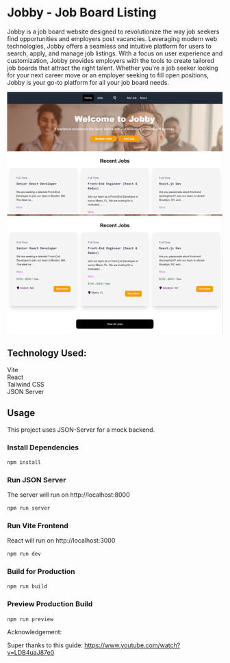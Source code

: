 # Jobby - Job Board Listing
Jobby is a job board website designed to revolutionize the way job seekers find opportunities and employers post vacancies. Leveraging modern web technologies, Jobby offers a seamless and intuitive platform for users to search, apply, and manage job listings. With a focus on user experience and customization, Jobby provides employers with the tools to create tailored job boards that attract the right talent. Whether you're a job seeker looking for your next career move or an employer seeking to fill open positions, Jobby is your go-to platform for all your job board needs.

<img src="public/screen1.png" />
<br/>
<img src="public/screen2.png" />

## Technology Used: <br/>
Vite <br/>
React <br/>
Tailwind CSS <br/>
JSON Server <br/>

## Usage

This project uses JSON-Server for a mock backend.

### Install Dependencies

```bash
npm install
```

### Run JSON Server

The server will run on http://localhost:8000

```bash
npm run server
```

### Run Vite Frontend

React will run on http://localhost:3000

```bash
npm run dev
```

### Build for Production

```bash
npm run build
```

### Preview Production Build

```bash
npm run preview
```


Acknowledgement:

Super thanks to this guide: https://www.youtube.com/watch?v=LDB4uaJ87e0
